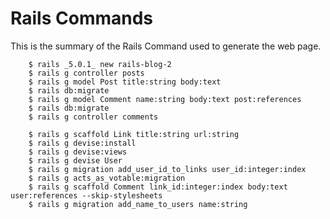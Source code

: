 # Rails Commands
This is the summary of the Rails Command used to generate the web page.

        $ rails _5.0.1_ new rails-blog-2
        $ rails g controller posts
        $ rails g model Post title:string body:text
        $ rails db:migrate
        $ rails g model Comment name:string body:text post:references
        $ rails db:migrate
        $ rails g controller comments

        $ rails g scaffold Link title:string url:string
        $ rails g devise:install
        $ rails g devise:views
        $ rails g devise User
        $ rails g migration add_user_id_to_links user_id:integer:index
        $ rails g acts_as_votable:migration
        $ rails g scaffold Comment link_id:integer:index body:text user:references --skip-stylesheets
        $ rails g migration add_name_to_users name:string
